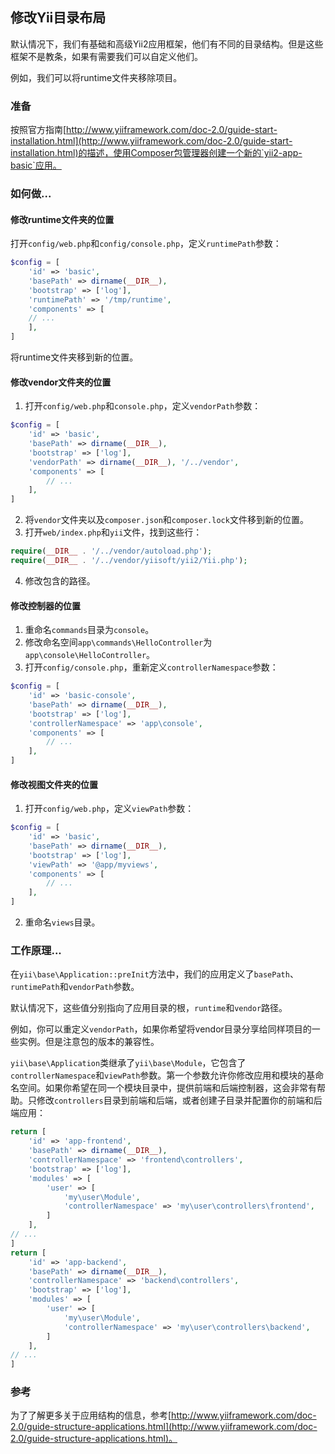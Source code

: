 ## 修改Yii目录布局

默认情况下，我们有基础和高级Yii2应用框架，他们有不同的目录结构。但是这些框架不是教条，如果有需要我们可以自定义他们。

例如，我们可以将runtime文件夹移除项目。

### 准备

按照官方指南[http://www.yiiframework.com/doc-2.0/guide-start-installation.html](http://www.yiiframework.com/doc-2.0/guide-start-installation.html)的描述，使用Composer包管理器创建一个新的`yii2-app-basic`应用。

### 如何做...

#### 修改runtime文件夹的位置

打开`config/web.php`和`config/console.php`，定义`runtimePath`参数：

```php
$config = [
    'id' => 'basic',
    'basePath' => dirname(__DIR__),
    'bootstrap' => ['log'],
    'runtimePath' => '/tmp/runtime',
    'components' => [
    // ...
    ],
]
```

将runtime文件夹移到新的位置。

#### 修改vendor文件夹的位置

1. 打开`config/web.php`和`console.php`，定义`vendorPath`参数：

```php
$config = [
    'id' => 'basic',
    'basePath' => dirname(__DIR__),
    'bootstrap' => ['log'],
    'vendorPath' => dirname(__DIR__), '/../vendor',
    'components' => [
        // ...
    ],
]
```

2. 将`vendor`文件夹以及`composer.json`和`composer.lock`文件移到新的位置。
3. 打开`web/index.php`和`yii`文件，找到这些行：

```php
require(__DIR__ . '/../vendor/autoload.php');
require(__DIR__ . '/../vendor/yiisoft/yii2/Yii.php');
```

4. 修改包含的路径。

#### 修改控制器的位置

1. 重命名`commands`目录为`console`。
2. 修改命名空间`app\commands\HelloController`为`app\console\HelloController`。
3. 打开`config/console.php`，重新定义`controllerNamespace`参数：

```php
$config = [
    'id' => 'basic-console',
    'basePath' => dirname(__DIR__),
    'bootstrap' => ['log'],
    'controllerNamespace' => 'app\console',
    'components' => [
        // ...
    ],
]
```

#### 修改视图文件夹的位置

1. 打开`config/web.php`，定义`viewPath`参数：

```php
$config = [
    'id' => 'basic',
    'basePath' => dirname(__DIR__),
    'bootstrap' => ['log'],
    'viewPath' => '@app/myviews',
    'components' => [
        // ...
    ],
]
```

2. 重命名`views`目录。

### 工作原理...

在`yii\base\Application::preInit`方法中，我们的应用定义了`basePath`、`runtimePath`和`vendorPath`参数。

默认情况下，这些值分别指向了应用目录的根，`runtime`和`vendor`路径。

例如，你可以重定义`vendorPath`，如果你希望将vendor目录分享给同样项目的一些实例。但是注意包的版本的兼容性。

`yii\base\Application`类继承了`yii\base\Module`，它包含了`controllerNamespace`和`viewPath`参数。第一个参数允许你修改应用和模块的基命名空间。如果你希望在同一个模块目录中，提供前端和后端控制器，这会非常有帮助。只修改`controllers`目录到前端和后端，或者创建子目录并配置你的前端和后端应用：

```php
return [
    'id' => 'app-frontend',
    'basePath' => dirname(__DIR__),
    'controllerNamespace' => 'frontend\controllers',
    'bootstrap' => ['log'],
    'modules' => [
        'user' => [
            'my\user\Module',
            'controllerNamespace' => 'my\user\controllers\frontend',
        ]
    ],
// ...
]
return [
    'id' => 'app-backend',
    'basePath' => dirname(__DIR__),
    'controllerNamespace' => 'backend\controllers',
    'bootstrap' => ['log'],
    'modules' => [
        'user' => [
            'my\user\Module',
            'controllerNamespace' => 'my\user\controllers\backend',
        ]
    ],
// ...
]
```

### 参考

为了了解更多关于应用结构的信息，参考[http://www.yiiframework.com/doc-2.0/guide-structure-applications.html](http://www.yiiframework.com/doc-2.0/guide-structure-applications.html)。